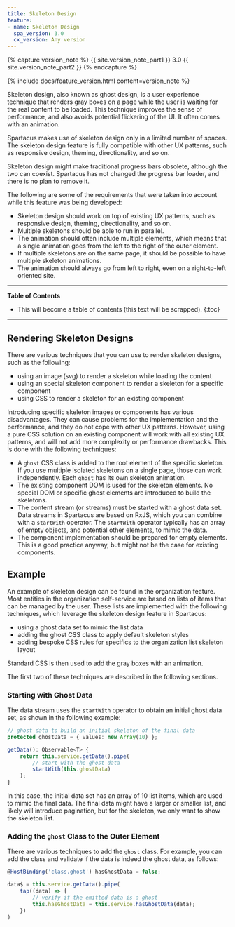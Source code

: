 ```yaml
---
title: Skeleton Design
feature:
- name: Skeleton Design
  spa_version: 3.0
  cx_version: Any version
---
```


{% capture version_note %}
{{ site.version_note_part1 }} 3.0 {{ site.version_note_part2 }}
{% endcapture %}

{% include docs/feature_version.html content=version_note %}

Skeleton design, also known as ghost design, is a user experience technique that renders gray boxes on a page while the user is waiting for the real content to be loaded. This technique improves the sense of performance, and also avoids potential flickering of the UI. It often comes with an animation.

Spartacus makes use of skeleton design only in a limited number of spaces. The skeleton design feature is fully compatible with other UX patterns, such as responsive design, theming, directionality, and so on.

Skeleton design might make traditional progress bars obsolete, although the two can coexist. Spartacus has not changed the progress bar loader, and there is no plan to remove it.

The following are some of the requirements that were taken into account while this feature was being developed:

- Skeleton design should work on top of existing UX patterns, such as responsive design, theming, directionality, and so on.
- Multiple skeletons should be able to run in parallel.
- The animation should often include multiple elements, which means that a single animation goes from the left to the right of the outer element.
- If multiple skeletons are on the same page, it should be possible to have multiple skeleton animations.
- The animation should always go from left to right, even on a right-to-left oriented site.

***

**Table of Contents**

- This will become a table of contents (this text will be scrapped).
{:toc}

***

## Rendering Skeleton Designs

There are various techniques that you can use to render skeleton designs, such as the following:

- using an image (svg) to render a skeleton while loading the content
- using an special skeleton component to render a skeleton for a specific component
- using CSS to render a skeleton for an existing component

Introducing specific skeleton images or components has various disadvantages. They can cause problems for the implementation and the performance, and they do not cope with other UX patterns. However, using a pure CSS solution on an existing component will work with all existing UX patterns, and will not add more complexity or performance drawbacks. This is done with the following techniques:

- A `ghost` CSS class is added to the root element of the specific skeleton. If you use multiple isolated skeletons on a single page, those can work independently. Each `ghost` has its own skeleton animation.
- The existing component DOM is used for the skeleton elements. No special DOM or specific ghost elements are introduced to build the skeletons.
- The content stream (or streams) must be started with a ghost data set. Data streams in Spartacus are based on RxJS, which you can combine with a `startWith` operator. The `startWith` operator typically has an array of empty objects, and potential other elements, to mimic the data.
- The component implementation should be prepared for empty elements. This is a good practice anyway, but might not be the case for existing components.

## Example

An example of skeleton design can be found in the organization feature. Most entities in the organization self-service are based on lists of items that can be managed by the user. These lists are implemented with the following techniques, which leverage the skeleton design feature in Spartacus:

- using a ghost data set to mimic the list data
- adding the ghost CSS class to apply default skeleton styles
- adding bespoke CSS rules for specifics to the organization list skeleton layout

Standard CSS is then used to add the gray boxes with an animation.

The first two of these techniques are described in the following sections.

### Starting with Ghost Data

The data stream uses the `startWith` operator to obtain an initial ghost data set, as shown in the following example:

```ts
// ghost data to build an initial skeleton of the final data
protected ghostData = { values: new Array(10) };

getData(): Observable<T> {
    return this.service.getData().pipe(
        // start with the ghost data
        startWith(this.ghostData)
    );
}
```

In this case, the initial data set has an array of 10 list items, which are used to mimic the final data. The final data might have a larger or smaller list, and likely will introduce pagination, but for the skeleton, we only want to show the skeleton list.

### Adding the `ghost` Class to the Outer Element

There are various techniques to add the `ghost` class. For example, you can add the class and validate if the data is indeed the ghost data, as follows:

```ts
@HostBinding('class.ghost') hasGhostData = false;

data$ = this.service.getData().pipe(
    tap((data) => {
        // verify if the emitted data is a ghost
        this.hasGhostData = this.service.hasGhostData(data);
    })
)
```
